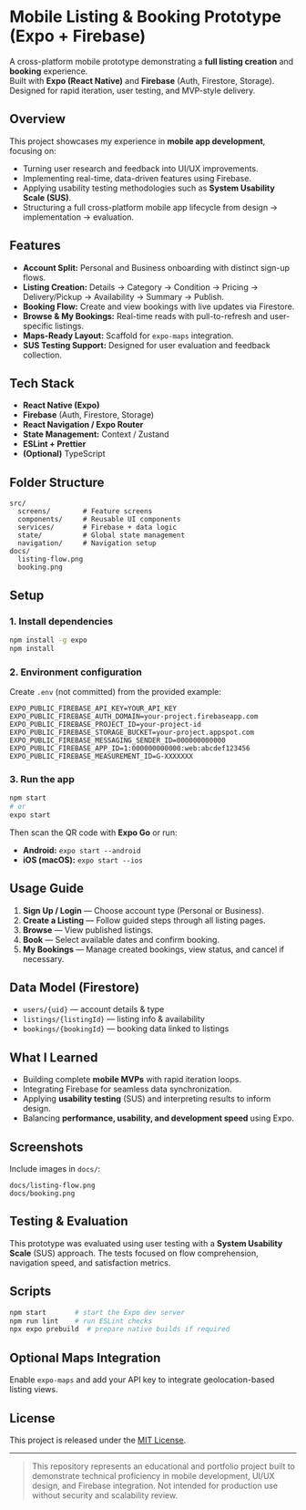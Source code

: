 # Mobile Listing & Booking Prototype (Expo + Firebase)

A cross-platform mobile prototype demonstrating a **full listing creation** and **booking** experience.  
Built with **Expo (React Native)** and **Firebase** (Auth, Firestore, Storage). Designed for rapid iteration, user testing, and MVP-style delivery.

## Overview
This project showcases my experience in **mobile app development**, focusing on:
- Turning user research and feedback into UI/UX improvements.
- Implementing real-time, data-driven features using Firebase.
- Applying usability testing methodologies such as **System Usability Scale (SUS)**.
- Structuring a full cross-platform mobile app lifecycle from design → implementation → evaluation.

## Features
- **Account Split:** Personal and Business onboarding with distinct sign-up flows.
- **Listing Creation:** Details → Category → Condition → Pricing → Delivery/Pickup → Availability → Summary → Publish.
- **Booking Flow:** Create and view bookings with live updates via Firestore.
- **Browse & My Bookings:** Real-time reads with pull-to-refresh and user-specific listings.
- **Maps-Ready Layout:** Scaffold for `expo-maps` integration.
- **SUS Testing Support:** Designed for user evaluation and feedback collection.

## Tech Stack
- **React Native (Expo)**
- **Firebase** (Auth, Firestore, Storage)
- **React Navigation / Expo Router**
- **State Management:** Context / Zustand
- **ESLint + Prettier**
- **(Optional)** TypeScript

## Folder Structure
```
src/
  screens/        # Feature screens
  components/     # Reusable UI components
  services/       # Firebase + data logic
  state/          # Global state management
  navigation/     # Navigation setup
docs/
  listing-flow.png
  booking.png
```

## Setup

### 1. Install dependencies
```bash
npm install -g expo
npm install
```

### 2. Environment configuration
Create `.env` (not committed) from the provided example:
```
EXPO_PUBLIC_FIREBASE_API_KEY=YOUR_API_KEY
EXPO_PUBLIC_FIREBASE_AUTH_DOMAIN=your-project.firebaseapp.com
EXPO_PUBLIC_FIREBASE_PROJECT_ID=your-project-id
EXPO_PUBLIC_FIREBASE_STORAGE_BUCKET=your-project.appspot.com
EXPO_PUBLIC_FIREBASE_MESSAGING_SENDER_ID=000000000000
EXPO_PUBLIC_FIREBASE_APP_ID=1:000000000000:web:abcdef123456
EXPO_PUBLIC_FIREBASE_MEASUREMENT_ID=G-XXXXXXX
```

### 3. Run the app
```bash
npm start
# or
expo start
```
Then scan the QR code with **Expo Go** or run:
- **Android:** `expo start --android`
- **iOS (macOS):** `expo start --ios`

## Usage Guide
1. **Sign Up / Login** — Choose account type (Personal or Business).
2. **Create a Listing** — Follow guided steps through all listing pages.
3. **Browse** — View published listings.
4. **Book** — Select available dates and confirm booking.
5. **My Bookings** — Manage created bookings, view status, and cancel if necessary.

## Data Model (Firestore)
- `users/{uid}` — account details & type
- `listings/{listingId}` — listing info & availability
- `bookings/{bookingId}` — booking data linked to listings

## What I Learned
- Building complete **mobile MVPs** with rapid iteration loops.
- Integrating Firebase for seamless data synchronization.
- Applying **usability testing** (SUS) and interpreting results to inform design.
- Balancing **performance, usability, and development speed** using Expo.

## Screenshots
Include images in `docs/`:
```
docs/listing-flow.png
docs/booking.png
```

## Testing & Evaluation
This prototype was evaluated using user testing with a **System Usability Scale** (SUS) approach. The tests focused on flow comprehension, navigation speed, and satisfaction metrics.

## Scripts
```bash
npm start       # start the Expo dev server
npm run lint    # run ESLint checks
npx expo prebuild  # prepare native builds if required
```

## Optional Maps Integration
Enable `expo-maps` and add your API key to integrate geolocation-based listing views.

## License
This project is released under the [MIT License](./LICENSE).

---

> This repository represents an educational and portfolio project built to demonstrate technical proficiency in mobile development, UI/UX design, and Firebase integration. Not intended for production use without security and scalability review.
